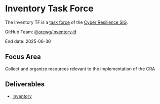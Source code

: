 # Inventory Task Force

The Inventory TF is a [task force](https://github.com/orcwg/orcwg/blob/main/working-mode.md#task-forces) of the [Cyber Resilience SIG](../README.md).

GitHub Team: [@orcwg/inventory-tf](https://github.com/orgs/orcwg/teams/inventory-tf)

End date: 2025-06-30

## Focus Area

Collect and organize resources relevant to the implementation of the CRA

## Deliverables

* [Inventory](https://github.com/orcwg/cra-hub/blob/main/inventory.md)